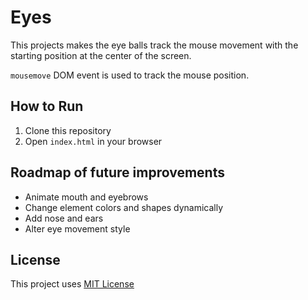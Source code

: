 # Eyes

This projects makes the eye balls track the mouse movement with the starting position at the center of the screen.

`mousemove` DOM event is used to track the mouse position.

## How to Run

1. Clone this repository
2. Open `index.html` in your browser

## Roadmap of future improvements

- Animate mouth and eyebrows
- Change element colors and shapes dynamically
- Add nose and ears 
- Alter eye movement style

## License

This project uses [MIT License](./LICENSE)
